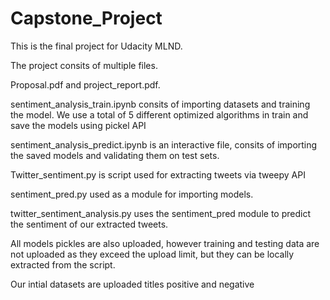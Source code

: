 # Capstone_Project
This is the final project for Udacity MLND. 

The project consits of multiple files. 

Proposal.pdf and project_report.pdf. 

sentiment_analysis_train.ipynb consits of importing datasets and training the model. We use a total of 5 different optimized algorithms in train and save the models using pickel API 

sentiment_analysis_predict.ipynb is an interactive file, consits of importing the saved models and validating them on test sets. 

Twitter_sentiment.py is script used for extracting tweets via tweepy API

sentiment_pred.py used as a module for importing models.

twitter_sentiment_analysis.py uses the sentiment_pred module to predict the sentiment of our extracted tweets. 

All models pickles are also uploaded, however training and testing data are not uploaded as they exceed the upload limit, but they can be locally extracted from the script. 

Our intial datasets are uploaded titles positive and negative
